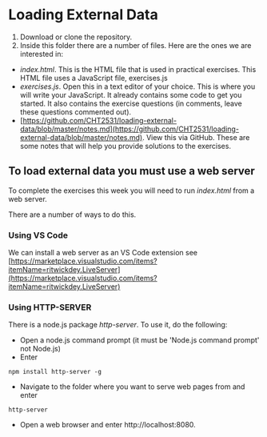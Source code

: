 # Loading External Data

1. Download or clone the repository.
2. Inside this folder there are a number of files. Here are the ones we are interested in:

* *index.html*. This is the HTML file that is used in practical exercises. This HTML file uses a JavaScript file, exercises.js
* *exercises.js*. Open this in a text editor of your choice. This is where you will write your JavaScript. It already contains some code to get you started. It also contains the exercise questions (in comments, leave these questions commented out).
* [https://github.com/CHT2531/loading-external-data/blob/master/notes.md](https://github.com/CHT2531/loading-external-data/blob/master/notes.md). View this via GitHub. These are some notes that will help you provide solutions to the exercises.

## To load external data you must use a web server
To complete the exercises this week you will need to run *index.html* from a web server.

There are a number of ways to do this.

### Using VS Code
We can install a web server as an VS Code extension see [https://marketplace.visualstudio.com/items?itemName=ritwickdey.LiveServer](https://marketplace.visualstudio.com/items?itemName=ritwickdey.LiveServer)


### Using HTTP-SERVER
There is a node.js package *http-server*. To use it, do the following:
* Open a node.js command prompt (it must be 'Node.js command prompt' not Node.js)
* Enter
```
npm install http-server -g
```
* Navigate to the folder where you want to serve web pages from and enter
```
http-server
```
* Open a web browser and enter http://localhost:8080.
